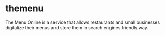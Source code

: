 # themenu
The Menu Online is a service that allows restaurants and small businesses digitalize their menus and store them in search engines friendly way.
